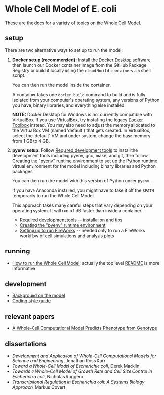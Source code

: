 # Whole Cell Model of E. coli

These are the docs for a variety of topics on the Whole Cell Model.

## setup

There are two alternative ways to set up to run the model:

1. **Docker setup (recommended):** Install the [Docker Desktop software](https://www.docker.com/products/docker-desktop) then launch our Docker container image from the GitHub Package Registry or build it locally using the `cloud/build-containers.sh` shell script.

   You can then run the model inside the container.

   A container takes one `docker build` command to build and is fully isolated from your computer's operating system, any versions of Python you have, binary libraries, and everything else installed.

   **NOTE:** Docker Desktop for Windows is not currently compatible with VirtualBox.  If you use VirtualBox, try installing the legacy [Docker Toolbox](https://github.com/docker/toolbox/releases) instead.  You may also need to adjust the memory allocated to the VirtualBox VM (named 'default') that gets created.  In VirtualBox, select the 'default' VM and under system, change the base memory from 1 GB to 4 GB.

2. **pyenv setup:** Follow [Required development tools](dev-tools.md) to install the development tools including pyenv, gcc, make, and git, then follow [Creating the "pyenv" runtime environment](create-pyenv.md) to set up the Python runtime virtual environment for the model including binary libraries and Python packages.

   You can then run the model with this version of Python under `pyenv`.
   
   If you have Anaconda installed, you might have to take it off the `$PATH` temporarily to run the Whole Cell Model.

   This approach takes many careful steps that vary depending on your operating system. It will run ≈1 dB faster than inside a container.

   * [Required development tools](dev-tools.md) -- installation and tips
   * [Creating the "pyenv" runtime environment](create-pyenv.md)
   * [Setting up to run FireWorks](../wholecell/fireworks/README.md) -- needed only to run a FireWorks workflow of cell simulations and analysis plots

## running

* [How to run the Whole Cell Model](run.md); actually the top level [README](../README.md) is more informative

## development

* [Background on the model](background.md)
* [Coding style guide](style-guide.md)

## relevant papers

* [A Whole-Cell Computational Model Predicts Phenotype from Genotype](https://www.cell.com/cell/abstract/S0092-8674(12)00776-3)

## dissertations
* _Development and Application of Whole-Cell Computational Models for Science and Engineering_, Jonathan Ross Karr
* _Toward a Whole-Cell Model of Escherichia coli_, Derek Macklin
* _Towards a Whole-Cell Model of Growth Rate and Cell Size Control in Escherichia coli_, Nicholas Ruggero
* _Transcriptional Regulation in Escherichia coli: A Systems Biology Approach_, Markus Covert
